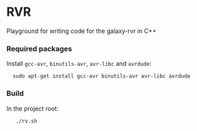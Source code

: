 # RVR

Playground for writing code for the galaxy-rvr in C++

### Required packages

Install `gcc-avr`, `binutils-avr`, `avr-libc` and `avrdude`:

```shell
  sudo apt-get install gcc-avr binutils-avr avr-libc avrdude
```

### Build

In the project root:

```shell
   ./rv.sh
```